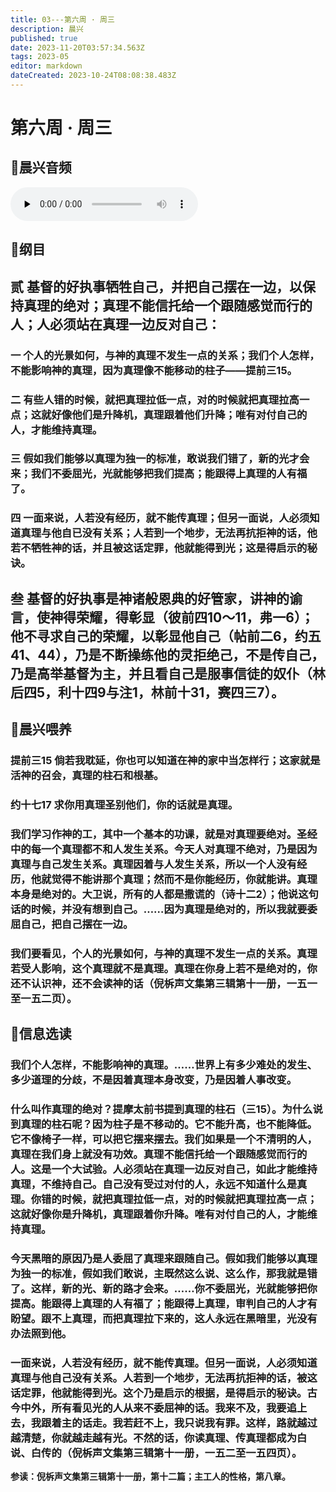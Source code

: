```yaml
---
title: 03---第六周 · 周三
description: 晨兴
published: true
date: 2023-11-20T03:57:34.563Z
tags: 2023-05
editor: markdown
dateCreated: 2023-10-24T08:08:38.483Z
---
```


# 第六周 · 周三
## 🎵晨兴音频
<audio id="audio" controls="" preload="none">
      <source id="mp3" src="/2023-05/week6/week6day3.mp3">
</audio>

## 📖纲目

## 贰  基督的好执事牺牲自己，并把自己摆在一边，以保持真理的绝对；真理不能信托给一个跟随感觉而行的人；人必须站在真理一边反对自己：

### 一  个人的光景如何，与神的真理不发生一点的关系；我们个人怎样，不能影响神的真理，因为真理像不能移动的柱子——提前三15。

### 二  有些人错的时候，就把真理拉低一点，对的时候就把真理拉高一点；这就好像他们是升降机，真理跟着他们升降；唯有对付自己的人，才能维持真理。

### 三  假如我们能够以真理为独一的标准，敢说我们错了，新的光才会来；我们不委屈光，光就能够把我们提高；能跟得上真理的人有福了。

### 四  一面来说，人若没有经历，就不能传真理；但另一面说，人必须知道真理与他自已没有关系；人若到一个地步，无法再抗拒神的话，他若不牺牲神的话，并且被这话定罪，他就能得到光；这是得启示的秘诀。

## 叁  基督的好执事是神诸般恩典的好管家，讲神的谕言，使神得荣耀，得彰显（彼前四10～11，弗一6）；他不寻求自己的荣耀，以彰显他自己（帖前二6，约五41、44），乃是不断操练他的灵拒绝己，不是传自己，乃是高举基督为主，并且看自己是服事信徒的奴仆（林后四5，利十四9与注1，林前十31，赛四三7）。

## 📖晨兴喂养

### **提前三15    倘若我耽延，你也可以知道在神的家中当怎样行；这家就是活神的召会，真理的柱石和根基。**

### **约十七17    求你用真理圣别他们，你的话就是真理。**

### 我们学习作神的工，其中一个基本的功课，就是对真理要绝对。圣经中的每一个真理都不和人发生关系。今天人对真理不绝对，乃是因为真理与自己发生关系。真理因着与人发生关系，所以一个人没有经历，他就觉得不能讲那个真理；然而不是你能经历，你就能讲。真理本身是绝对的。大卫说，所有的人都是撒谎的（诗十二2）；他说这句话的时候，并没有想到自己。……因为真理是绝对的，所以我就要委屈自己，把自己摆在一边。

### 我们要看见，个人的光景如何，与神的真理不发生一点的关系。真理若受人影响，这个真理就不是真理。真理在你身上若不是绝对的，你还不认识神，还不会读神的话（倪柝声文集第三辑第十一册，一五一至一五二页）。

## 📖信息选读

### 我们个人怎样，不能影响神的真理。……世界上有多少难处的发生、多少道理的分歧，不是因着真理本身改变，乃是因着人事改变。

### 什么叫作真理的绝对？提摩太前书提到真理的柱石（三15）。为什么说到真理的柱石呢？因为柱子是不移动的。它不能升高，也不能降低。它不像椅子一样，可以把它摆来摆去。我们如果是一个不清明的人，真理在我们身上就没有功效。真理不能信托给一个跟随感觉而行的人。这是一个大试验。人必须站在真理一边反对自己，如此才能维持真理，不维持自己。自己没有受过对付的人，永远不知道什么是真理。你错的时候，就把真理拉低一点，对的时候就把真理拉高一点；这就好像你是升降机，真理跟着你升降。唯有对付自己的人，才能维持真理。

### 今天黑暗的原因乃是人委屈了真理来跟随自己。假如我们能够以真理为独一的标准，假如我们敢说，主既然这么说、这么作，那我就是错了。这样，新的光、新的路才会来。……你不委屈光，光就能够把你提高。能跟得上真理的人有福了；能跟得上真理，审判自己的人才有盼望。跟不上真理，而把真理拉下来的，这人永远在黑暗里，光没有办法照到他。

### 一面来说，人若没有经历，就不能传真理。但另一面说，人必须知道真理与他自己没有关系。人若到一个地步，无法再抗拒神的话，被这话定罪，他就能得到光。这个乃是启示的根据，是得启示的秘诀。古今中外，所有看见光的人从来不委屈神的话。我来不及，我要追上去，我跟着主的话走。我若赶不上，我只说我有罪。这样，路就越过越清楚，你就越走越有光。不然的话，你读真理、传真理都成为白说、白传的（倪柝声文集第三辑第十一册，一五二至一五四页）。

**参读：倪柝声文集第三辑第十一册，第十二篇；主工人的性格，第八章。**
<!-- Google tag (gtag.js) -->
<script async src="https://www.googletagmanager.com/gtag/js?id=G-1P8709Z16T"></script>
<script>
  window.dataLayer = window.dataLayer || [];
  function gtag(){dataLayer.push(arguments);}
  gtag('js', new Date());

  gtag('config', 'G-1P8709Z16T');
</script>
